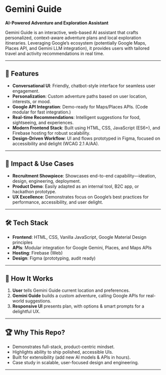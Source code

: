 # Gemini Guide

**AI-Powered Adventure and Exploration Assistant**

Gemini Guide is an interactive, web-based AI assistant that crafts personalized, context-aware adventure plans and local exploration itineraries. Leveraging Google’s ecosystem (potentially Google Maps, Places API, and Gemini LLM integration), it provides users with tailored travel and activity recommendations in real time.

---

## 🚀 Features

- **Conversational UI**: Friendly, chatbot-style interface for seamless user engagement.
- **Personalization**: Custom adventure paths based on user location, interests, or mood.
- **Google API Integration**: Demo-ready for Maps/Places APIs. (Code modular for fast integration.)
- **Real-time Recommendations**: Intelligent suggestions for food, sightseeing, and experiences.
- **Modern Frontend Stack**: Built using HTML, CSS, JavaScript (ES6+), and Firebase hosting for robust scalability.
- **Design-Driven Workflow**: UI and flows prototyped in Figma, focused on accessibility and delight (WCAG 2.1 A/AA).

---

## 🎯 Impact & Use Cases

- **Recruitment Showpiece**: Showcases end-to-end capability—ideation, design, engineering, deployment.
- **Product Demo**: Easily adapted as an internal tool, B2C app, or hackathon prototype.
- **UX Excellence**: Demonstrates focus on Google’s best practices for performance, accessibility, and user delight.

---

## 🛠️ Tech Stack

- **Frontend**: HTML, CSS, Vanilla JavaScript, Google Material Design principles
- **APIs**: Modular integration for Google Gemini, Places, and Maps APIs
- **Hosting**: Firebase (Web)
- **Design**: Figma (prototyping, audit ready)

---

## 📝 How It Works

1. **User** tells Gemini Guide current location and preferences.
2. **Gemini Guide** builds a custom adventure, calling Google APIs for real-world suggestions.
3. **Responsive UI** presents plan, with options & smart prompts for a delightful UX.

---

## 🏆 Why This Repo?

- Demonstrates full-stack, product-centric mindset.
- Highlights ability to ship polished, accessible UIs.
- Built for extensibility (add new AI models & APIs in hours).
- Case study in scalable, user-focused design and engineering.

---
